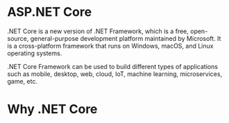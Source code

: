 # ASP.NET Core

.NET Core is a new version of .NET Framework, which is a free, open-source, general-purpose development platform maintained by Microsoft. It is a cross-platform framework that runs on Windows, macOS, and Linux operating systems.

.NET Core Framework can be used to build different types of applications such as mobile, desktop, web, cloud, IoT, machine learning, microservices, game, etc.

# Why .NET Core
